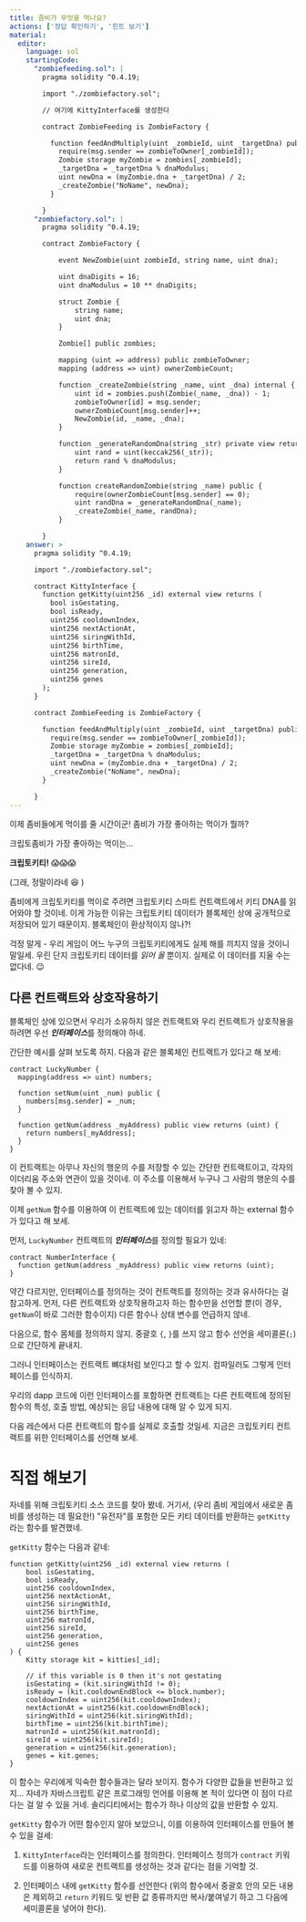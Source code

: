 ```yaml
---
title: 좀비가 무엇을 먹나요?
actions: ['정답 확인하기', '힌트 보기']
material:
  editor:
    language: sol
    startingCode:
      "zombiefeeding.sol": |
        pragma solidity ^0.4.19;

        import "./zombiefactory.sol";

        // 여기에 KittyInterface를 생성한다

        contract ZombieFeeding is ZombieFactory {

          function feedAndMultiply(uint _zombieId, uint _targetDna) public {
            require(msg.sender == zombieToOwner[_zombieId]);
            Zombie storage myZombie = zombies[_zombieId];
            _targetDna = _targetDna % dnaModulus;
            uint newDna = (myZombie.dna + _targetDna) / 2;
            _createZombie("NoName", newDna);
          }

        }
      "zombiefactory.sol": |
        pragma solidity ^0.4.19;

        contract ZombieFactory {

            event NewZombie(uint zombieId, string name, uint dna);

            uint dnaDigits = 16;
            uint dnaModulus = 10 ** dnaDigits;

            struct Zombie {
                string name;
                uint dna;
            }

            Zombie[] public zombies;

            mapping (uint => address) public zombieToOwner;
            mapping (address => uint) ownerZombieCount;

            function _createZombie(string _name, uint _dna) internal {
                uint id = zombies.push(Zombie(_name, _dna)) - 1;
                zombieToOwner[id] = msg.sender;
                ownerZombieCount[msg.sender]++;
                NewZombie(id, _name, _dna);
            }

            function _generateRandomDna(string _str) private view returns (uint) {
                uint rand = uint(keccak256(_str));
                return rand % dnaModulus;
            }

            function createRandomZombie(string _name) public {
                require(ownerZombieCount[msg.sender] == 0);
                uint randDna = _generateRandomDna(_name);
                _createZombie(_name, randDna);
            }

        }
    answer: >
      pragma solidity ^0.4.19;

      import "./zombiefactory.sol";

      contract KittyInterface {
        function getKitty(uint256 _id) external view returns (
          bool isGestating,
          bool isReady,
          uint256 cooldownIndex,
          uint256 nextActionAt,
          uint256 siringWithId,
          uint256 birthTime,
          uint256 matronId,
          uint256 sireId,
          uint256 generation,
          uint256 genes
        );
      }

      contract ZombieFeeding is ZombieFactory {

        function feedAndMultiply(uint _zombieId, uint _targetDna) public {
          require(msg.sender == zombieToOwner[_zombieId]);
          Zombie storage myZombie = zombies[_zombieId];
          _targetDna = _targetDna % dnaModulus;
          uint newDna = (myZombie.dna + _targetDna) / 2;
          _createZombie("NoName", newDna);
        }

      }
---
```


이제 좀비들에게 먹이를 줄 시간이군! 좀비가 가장 좋아하는 먹이가 뭘까? 

크립토좀비가 가장 좋아하는 먹이는... 

**크립토키티!** 😱😱😱

(그래, 정말이라네 😆 )

좀비에게 크립토키티를 먹이로 주려면 크립토키티 스마트 컨트랙트에서 키티 DNA를 읽어와야 할 것이네. 이게 가능한 이유는 크립토키티 데이터가 블록체인 상에 공개적으로 저장되어 있기 때문이지. 블록체인이 환상적이지 않나?! 

걱정 말게 - 우리 게임이 어느 누구의 크립토키티에게도 실제 해를 끼치지 않을 것이니 말일세. 우린 단지 크립토키티 데이터를 *읽어 올* 뿐이지. 실제로 이 데이터를 지울 수는 없다네. 😉 

## 다른 컨트랙트와 상호작용하기 

블록체인 상에 있으면서 우리가 소유하지 않은 컨트랙트와 우리 컨트랙트가 상호작용을 하려면 우선 ***인터페이스***를 정의해야 하네. 

간단한 예시를 살펴 보도록 하지. 다음과 같은 블록체인 컨트랙트가 있다고 해 보세: 

```
contract LuckyNumber {
  mapping(address => uint) numbers;

  function setNum(uint _num) public {
    numbers[msg.sender] = _num;
  }

  function getNum(address _myAddress) public view returns (uint) {
    return numbers[_myAddress];
  }
}
```

이 컨트랙트는 아무나 자신의 행운의 수를 저장할 수 있는 간단한 컨트랙트이고, 각자의 이더리움 주소와 연관이 있을 것이네. 이 주소를 이용해서 누구나 그 사람의 행운의 수를 찾아 볼 수 있지. 

이제 `getNum` 함수를 이용하여 이 컨트랙트에 있는 데이터를 읽고자 하는 external 함수가 있다고 해 보세.

먼저, `LuckyNumber` 컨트랙트의 ***인터페이스***를 정의할 필요가 있네: 

```
contract NumberInterface {
  function getNum(address _myAddress) public view returns (uint);
}
```

약간 다르지만, 인터페이스를 정의하는 것이 컨트랙트를 정의하는 것과 유사하다는 걸 참고하게. 먼저, 다른 컨트랙트와 상호작용하고자 하는 함수만을 선언할 뿐(이 경우, `getNum`이 바로 그러한 함수이지) 다른 함수나 상태 변수를 언급하지 않네. 

다음으로, 함수 몸체를 정의하지 않지. 중괄호 `{`, `}`를 쓰지 않고 함수 선언을 세미콜론(`;`)으로 간단하게 끝내지. 

그러니 인터페이스는 컨트랙트 뼈대처럼 보인다고 할 수 있지. 컴파일러도 그렇게 인터페이스를 인식하지.

우리의 dapp 코드에 이런 인터페이스를 포함하면 컨트랙트는 다른 컨트랙트에 정의된 함수의 특성, 호출 방법, 예상되는 응답 내용에 대해 알 수 있게 되지. 

다음 레슨에서 다른 컨트랙트의 함수를 실제로 호출할 것일세. 지금은 크립토키티 컨트랙트를 위한 인터페이스를 선언해 보세.  

# 직접 해보기

자네를 위해 크립토키티 소스 코드를 찾아 봤네. 거기서, (우리 좀비 게임에서 새로운 좀비를 생성하는 데 필요한!) "유전자"를 포함한 모든 키티 데이터를 반환하는 `getKitty`라는 함수를 발견했네.

`getKitty` 함수는 다음과 같네:

```
function getKitty(uint256 _id) external view returns (
    bool isGestating,
    bool isReady,
    uint256 cooldownIndex,
    uint256 nextActionAt,
    uint256 siringWithId,
    uint256 birthTime,
    uint256 matronId,
    uint256 sireId,
    uint256 generation,
    uint256 genes
) {
    Kitty storage kit = kitties[_id];

    // if this variable is 0 then it's not gestating
    isGestating = (kit.siringWithId != 0);
    isReady = (kit.cooldownEndBlock <= block.number);
    cooldownIndex = uint256(kit.cooldownIndex);
    nextActionAt = uint256(kit.cooldownEndBlock);
    siringWithId = uint256(kit.siringWithId);
    birthTime = uint256(kit.birthTime);
    matronId = uint256(kit.matronId);
    sireId = uint256(kit.sireId);
    generation = uint256(kit.generation);
    genes = kit.genes;
}
```

이 함수는 우리에게 익숙한 함수들과는 달라 보이지. 함수가 다양한 값들을 반환하고 있지... 자네가 자바스크립트 같은 프로그래밍 언어를 이용해 본 적이 있다면 이 점이 다르다는 걸 알 수 있을 거네. 솔리디티에서는 함수가 하나 이상의 값을 반환할 수 있지. 

`getKitty` 함수가 어떤 함수인지 알아 보았으니, 이를 이용하여 인터페이스를 만들어 볼 수 있을 걸세:

1. `KittyInterface`라는 인터페이스를 정의한다. 인터페이스 정의가 `contract` 키워드를 이용하여 새로운 컨트랙트를 생성하는 것과 같다는 점을 기억할 것. 

2. 인터페이스 내에 `getKitty` 함수를 선언한다 (위의 함수에서 중괄호 안의 모든 내용은 제외하고 `return` 키워드 및 반환 값 종류까지만 복사/붙여넣기 하고 그 다음에 세미콜론을 넣어야 한다).
